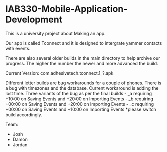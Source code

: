 # IAB330-Mobile-Application-Development
This is a university project about Making an app.

Our app is called Tconnect and it is designed to intergrate yammer contacts with events.

There are also several older builds in the main directory to help archive our progress. 
The higher the number the newer and more advanced the build.

Current Version: com.adhesivetech.tconnect.1_?.apk

Different letter builds are bug workarounds for a couple of phones. There is a bug with timezones and the database. Current workaround is adding the lost time.
Three variants of the bug as per the final builds 
	- _a requiring +10:00 on Saving Events and +20:00 on Importing Events
	- _b requiring +00:00 on Saving Events and +20:00 on Importing Events
	- _c requiring +00:00 on Saving Events and +10:00 on Importing Events
*please switch build accordingly.



Team:
- Josh
- Damon
- Jordan